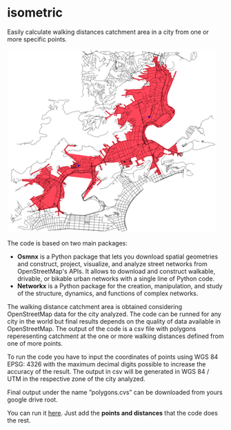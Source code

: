 # isometric
Easily calculate walking distances catchment area in a city from one or more specific points.


![example](https://github.com/JoaoCarabetta/isometric/blob/master/Screen%20Shot%202018-09-20%20at%2000.45.30.png)

The code is based on two main packages:
- **Osmnx** is a Python package that lets you download spatial geometries and construct, project, visualize, and analyze street networks from OpenStreetMap's APIs. It allows to download and construct walkable, drivable, or bikable urban networks with a single line of Python code.
- **Networkx** is a Python package for the creation, manipulation, and study of the structure, dynamics, and functions of complex networks.

The walking distance catchment area is obtained considering OpenStreetMap data for the city analyzed. The code can be runned for any city in the world but final results depends on the quality of data available in OpenStreetMap. The output of the code is a csv file with polygons reperesenting catchment at the one or more walking distances defined from one of more points.

To run the code you have to input the coordinates of points using WGS 84 EPSG: 4326 with the maximum decimal digits possible to increase the accuracy of the result. The output in csv will be generated in WGS 84 / UTM in the respective zone of the city analyzed.

Final output under the name ”polygons.cvs” can be downloaded from yours google drive root.

You can run it [here](https://colab.research.google.com/drive/1xpzFkH7MPwmtFiIfBP2Lg2yqtvzhiF23#scrollTo=0tgOV0U2mN0x). Just add the **points and distances** that the code does the rest.
